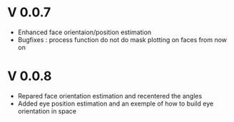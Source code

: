 # V 0.0.7
 - Enhanced face orientaion/position estimation
 - Bugfixes : process function do not do mask plotting on faces from now on
# V 0.0.8
 - Repared face orientation estimation and recentered the angles
 - Added eye position estimation and an exemple of how to build eye orientation in space
